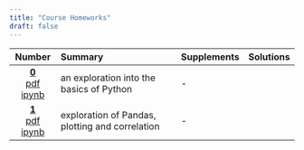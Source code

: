 ```yaml
---
title: "Course Homeworks"
draft: false
---
```


| Number |Summary                             |Supplements | Solutions |
|:------:|:-----------------------------------|------------|-----------|
| [**0**](./hw0) <br/> [pdf](./hw0.pdf) [ipynb](http://nbviewer.jupyter.org/urls/kmsaumcis.github.io/mcis6273_f18_datamining/homework/hw0.ipynb) |  an exploration into the basics of Python   | - | |
| [**1**](./hw1) <br/> [pdf](./hw1.pdf) [ipynb](http://nbviewer.jupyter.org/urls/kmsaumcis.github.io/mcis6273_f18_datamining/homework/hw1.ipynb) |  exploration of Pandas, plotting and correlation   | - | |



